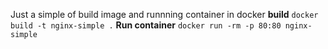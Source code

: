 Just a simple of build image and runnning container in docker
**build**
`docker build -t nginx-simple .`
**Run container**
`docker run -rm -p 80:80 nginx-simple`
